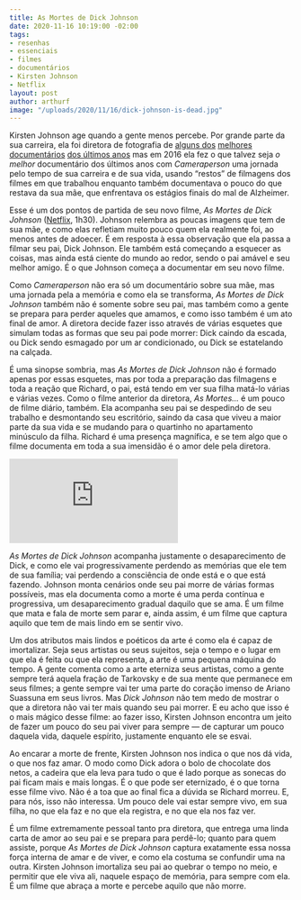 ```yaml
---
title: As Mortes de Dick Johnson
date: 2020-11-16 10:19:00 -02:00
tags:
- resenhas
- essenciais
- filmes
- documentários
- Kirsten Johnson
- Netflix
layout: post
author: arthurf
image: "/uploads/2020/11/16/dick-johnson-is-dead.jpg"
---
```


Kirsten Johnson age quando a gente menos percebe. Por grande parte da sua carreira, ela foi diretora de fotografia de [alguns dos](https://www.imdb.com/title/tt4044364/) [melhores documentários](https://www.imdb.com/title/tt1522857/?ref_=nm_flmg_cin_29) [dos últimos anos](https://www.imdb.com/title/tt0390190) mas em 2016 ela fez o que talvez seja *o melhor* documentário dos últimos anos com *Cameraperson* uma jornada pelo tempo de sua carreira e de sua vida, usando “restos” de filmagens dos filmes em que trabalhou enquanto também documentava o pouco do que restava da sua mãe, que enfrentava os estágios finais do mal de Alzheimer.

Esse é um dos pontos de partida de seu novo filme, *As Mortes de Dick Johnson* ([Netflix](https://www.netflix.com/title/80234465), 1h30). Johnson relembra as poucas imagens que tem de sua mãe, e como elas refletiam muito pouco quem ela realmente foi, ao menos antes de adoecer. É em resposta à essa observação que ela passa a filmar seu pai, Dick Johnson. Ele também está começando a esquecer as coisas, mas ainda está ciente do mundo ao redor, sendo o pai amável e seu melhor amigo. É o que Johnson começa a documentar em seu novo filme.

Como *Cameraperson* não era só um documentário sobre sua mãe, mas uma jornada pela a memória e como ela se transforma, *As Mortes de Dick Johnson* também não é somente sobre seu pai, mas também como a gente se prepara para perder aqueles que amamos, e como isso também é um ato final de amor. A diretora decide fazer isso através de várias esquetes que simulam todas as formas que seu pai pode morrer: Dick caindo da escada, ou Dick sendo esmagado por um ar condicionado, ou Dick se estatelando na calçada.

É uma sinopse sombria, mas *As Mortes de Dick Johnson* não é formado apenas por essas esquetes, mas por toda a preparação das filmagens e toda a reação que Richard, o pai, está tendo em ver sua filha matá-lo várias e várias vezes. Como o filme anterior da diretora, *As Mortes…* é um pouco de filme diário, também. Ela acompanha seu pai se despedindo de seu trabalho e desmontando seu escritório, saindo da casa que viveu a maior parte da sua vida e se mudando para o quartinho no apartamento minúsculo da filha. Richard é uma presença magnífica, e se tem algo que o filme documenta em toda a sua imensidão é o amor dele pela diretora.

<iframe class="full-width" src="https://www.youtube.com/embed/wfTmT6C5DnM" frameborder="0" allow="accelerometer; autoplay; clipboard-write; encrypted-media; gyroscope; picture-in-picture" allowfullscreen></iframe>

*As Mortes de Dick Johnson* acompanha justamente o desaparecimento de Dick, e como ele vai progressivamente perdendo as memórias que ele tem de sua família; vai perdendo a consciência de onde está e o que está fazendo. Johnson monta cenários onde seu pai morre de várias formas possíveis, mas ela documenta como a morte é uma perda contínua e progressiva, um desaparecimento gradual daquilo que se ama. É um filme que mata e fala de morte sem parar e, ainda assim, é um filme que captura aquilo que tem de mais lindo em se sentir vivo.

Um dos atributos mais lindos e poéticos da arte é como ela é capaz de imortalizar. Seja seus artistas ou seus sujeitos, seja o tempo e o lugar em que ela é feita ou que ela representa, a arte é uma pequena máquina do tempo. A gente comenta como a arte eterniza seus artistas, como a gente sempre terá aquela fração de Tarkovsky e de sua mente que permanece em seus filmes; a gente sempre vai ter uma parte do coração imenso de Ariano Suassuna em seus livros. Mas *Dick Johnson* não tem medo de mostrar o que a diretora não vai ter mais quando seu pai morrer. E eu acho que isso é o mais mágico desse filme: ao fazer isso, Kirsten Johnson encontra um jeito de fazer um pouco do seu pai viver para sempre — de capturar um pouco daquela vida, daquele espírito, justamente enquanto ele se esvai.

Ao encarar a morte de frente, Kirsten Johnson nos indica o que nos dá vida, o que nos faz amar. O modo como Dick adora o bolo de chocolate dos netos, a cadeira que ela leva para tudo o que é lado porque as sonecas do pai ficam mais e mais longas. É o que pode ser eternizado, é o que torna esse filme vivo. Não é a toa que ao final fica a dúvida se Richard morreu. E, para nós, isso não interessa. Um pouco dele vai estar sempre vivo, em sua filha, no que ela faz e no que ela registra, e no que ela nos faz ver.

É um filme extremamente pessoal tanto pra diretora, que entrega uma linda carta de amor ao seu pai e se prepara para perdê-lo; quanto para quem assiste, porque *As Mortes de Dick Johnson* captura exatamente essa nossa força interna de amar e de viver, e como ela costuma se confundir uma na outra. Kirsten Johnson imortaliza seu pai ao quebrar o tempo no meio, e permitir que ele viva ali, naquele espaço de memória, para sempre com ela. É um filme que abraça a morte e percebe aquilo que não morre.
